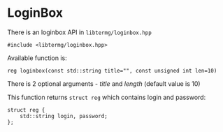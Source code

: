 # LoginBox
There is an loginbox API in `libtermg/loginbox.hpp`
```
#include <libtermg/loginbox.hpp>
```
Available function is:
```
reg loginbox(const std::string title="", const unsigned int len=10)
```
There is 2 optional arguments - *title* and *length* (default value is 10)

This function returns `struct reg` which contains login and password:
```
struct reg {
    std::string login, password;
};
```
